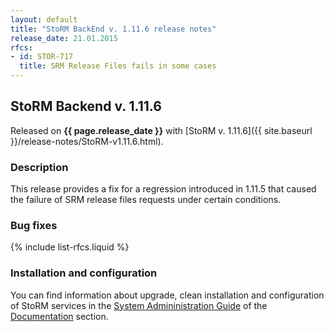 ```yaml
---
layout: default
title: "StoRM BackEnd v. 1.11.6 release notes"
release_date: 21.01.2015
rfcs:
- id: STOR-717
  title: SRM Release Files fails in some cases
---
```


## StoRM Backend v. 1.11.6

Released on **{{ page.release_date }}** with [StoRM v. 1.11.6]({{ site.baseurl }}/release-notes/StoRM-v1.11.6.html).

### Description

This release provides a fix for a regression introduced in 1.11.5 that caused the failure of SRM release files
requests under certain conditions.

### Bug fixes

{% include list-rfcs.liquid %}

### Installation and configuration

You can find information about upgrade, clean installation and configuration of StoRM services in the [System Admininistration Guide][storm-sysadmin-guide] of the [Documentation][storm-documentation] section.

[storm-documentation]: {{site.baseurl}}/documentation.html
[storm-sysadmin-guide]: {{site.baseurl}}/documentation/sysadmin-guide/1.11.6
